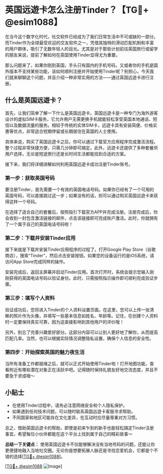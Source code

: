 # 英国远遊卡怎么注册Tinder？【TG💪+ @esim1088】

在当今这个数字化时代，社交软件已经成为了我们日常生活中不可或缺的一部分。而Tinder作为全球最受欢迎的交友软件之一，凭借其独特的滑动匹配机制和丰富的用户群体，吸引了无数年轻人的目光。尤其是对于那些计划前往英国旅行或留学的朋友来说，提前了解如何在英国使用Tinder显得尤为重要。

那么问题来了，如果你刚到英国，手头只有国内的手机号码，又或者你的手机是国外版本不支持某些功能，该如何顺利注册并开始使用Tinder呢？别担心，今天我们就来聊聊这个问题，并且介绍一种非常实用的方法——通过英国远遊卡进行注册。

## 什么是英国远遊卡？

首先，让我们简单了解一下什么是英国远遊卡。英国远遊卡是一种专门为海外游客设计的虚拟SIM卡服务，它允许用户无需更换手机就能轻松享受英国本地通话、短信以及数据流量的服务。相较于传统的实体SIM卡，远遊卡具有安装简便、价格实惠等优点，非常适合短期停留或长期居住在英国的人士使用。

具体来说，购买了英国远遊卡之后，你可以通过下载官方应用程序完成激活流程。整个过程非常快捷方便，只需几分钟即可搞定。此外，远遊卡还提供了多种套餐供用户选择，无论是短途旅行还是长时间生活都能找到合适的方案。

接下来，我们将详细讲解如何利用英国远遊卡成功注册Tinder账号。

### 第一步：获取英国号码

要注册Tinder，首先需要一个有效的英国电话号码。如果你已经有了一个可用的英国号码，可以直接跳过这一步；如果没有的话，则可以通过购买英国远遊卡来获得这样一个号码。

在选择了适合自己的套餐后，按照指引下载官方APP并完成注册。注册完成后，你会收到一封包含激活链接的邮件，点击该链接即可完成账户激活。此时，你就拥有了一个属于自己的英国电话号码啦！

### 第二步：下载并安装Tinder应用

接下来就是下载并安装Tinder应用程序的过程了。打开Google Play Store（谷歌商店），搜索“Tinder”，然后点击安装按钮。如果您的设备运行的是iOS系统，请访问App Store完成同样的操作。

安装完成后，返回主屏幕并启动Tinder应用。首次打开时，系统会提示您输入刚刚获得的英国电话号码以验证身份。此时，只需按照指示操作即可顺利完成验证步骤。

### 第三步：填写个人资料

验证成功后，您将进入Tinder的个人资料设置页面。在这里，您可以上传一张清晰的照片作为头像，并填写一些基本信息如姓名、年龄等。记住，在创建个人资料时一定要保持真实可靠，因为这直接影响到其他用户的评价哦！

另外，别忘了完善兴趣爱好部分。这部分内容可以让别人更好地了解你，从而提高匹配几率。当然，也可以根据实际情况调整隐私设置，确保个人信息的安全性。

### 第四步：开始探索英国的魅力夜生活

当所有准备工作都就绪之后，就可以正式开始使用Tinder啦！打开地图功能，查看附近有哪些潜在对象正在活跃中吧。记得随时保持礼貌友好地交流态度，并且不要急于求成哦～

## 小贴士

- 在使用Tinder过程中，请务必注意网络安全和个人隐私保护。
- 如果遇到任何技术问题，可以随时联系英国远遊卡客服寻求帮助。
- 不同国家和地区可能存在文化差异，在互动时应尽量尊重对方习惯。

总之，借助英国远遊卡的帮助，即使是初来乍到的新手也能轻松搞定Tinder注册事宜。希望每位小伙伴都能在这个平台上找到属于自己的精彩故事～ 

**总结一下关键点：** 使用英国远遊卡不仅能够解决没有当地号码的问题，还能让你更便捷地融入当地社交圈。无论你是想要拓展人脉还是寻找恋爱机会，它都是个不错的选择[[TG💪+ @esim1088](https://t.me/s/esim1088)]。

[[TG💪+ @esim1088](https://t.me/s/esim1088) ![Image](https://i.postimg.cc/4NQfJmqS/Snipaste-2025-05-13-00-14-12.png)]